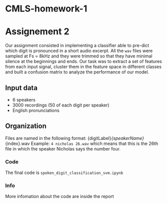 # CMLS-homework-1
# Assignement 2

Our assignment consisted in implementing a classifier able to pre-dict which digit is pronounced in a short audio excerpt. All the `wav` files were sampled at Fs = 8kHz and they were trimmed so that they have minimal silence at the beginnings and ends. Our task was to extract a set of features from each input signal, cluster them in the feature space in different classes and built a confusion matrix to analyze the performance of our model.


## Input data
- 6 speakers
- 3000 recordings (50 of each digit per speaker)
- English pronunciations

## Organization
Files are named in the following format: {digitLabel}_{speakerName}_{index}.wav 
Example: `4 nicholas 26.wav` which means that this is the 26th file in which the speaker Nicholas says the number four.

### Code
The final code is `spoken_digit_classification_svm.ipynb`

### Info
More infomation about the code are inside the report 


